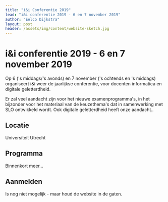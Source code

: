 ```yaml
---
title: "i&i Conferentie 2019"
lead: "i&i conferentie 2019 - 6 en 7 november 2019"
author: "Eelco Dijkstra"
layout: post
header: /assets/img/content/website-sketch.jpg
---
```


# i&i conferentie 2019 - 6 en 7 november 2019

Op 6 ('s middags/'s avonds) en 7 november ('s ochtends en 's middags) organiseert i&i weer de jaarlijkse conferentie,
voor docenten informatica en digitale geletterdheid.

Er zal veel aandacht zijn voor het nieuwe examenprogramma's,
in het bijzonder voor het materiaal van de keuzethema's dat in samenwerking met SLO ontwikkeld wordt.
Ook digitale geletterdheid heeft onze aandacht..

## Locatie

Universiteit Utrecht

## Programma

Binnenkort meer...

## Aanmelden

Is nog niet mogelijk - maar houd de website in de gaten.

